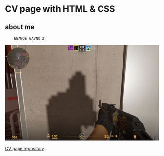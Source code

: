 # CV page with HTML & CSS

## about me

```
    EBANOE GAVNO 2
```

![image](/assets/Снимок%20экрана%20(2).png)

[CV page repository](https://github.com/krikunya007/my-first-pizdec_frontender)
